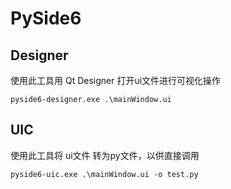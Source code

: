 # PySide6

## Designer

使用此工具用 Qt Designer 打开ui文件进行可视化操作

```pwsh
pyside6-designer.exe .\mainWindow.ui
```

## UIC

使用此工具将 ui文件 转为py文件，以供直接调用

```
pyside6-uic.exe .\mainWindow.ui -o test.py
```

